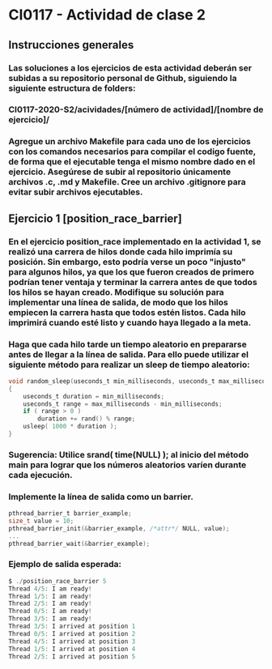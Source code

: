# CI0117 - Actividad de clase 2
## Instrucciones generales

### Las soluciones a los ejercicios de esta actividad deberán ser subidas a su repositorio personal de Github, siguiendo la siguiente estructura de folders:

### CI0117-2020-S2/acividades/[número de actividad]/[nombre de ejercicio]/

### Agregue un archivo Makefile para cada uno de los ejercicios con los comandos necesarios para compilar el codigo fuente, de forma que el ejecutable tenga el mismo nombre dado en el ejercicio. Asegúrese de subir al repositorio únicamente archivos .c, .md y Makefile. Cree un archivo .gitignore para evitar subir archivos ejecutables.
## Ejercicio 1 [position_race_barrier]

### En el ejercicio position_race implementado en la actividad 1, se realizó una carrera de hilos donde cada hilo imprimía su posición. Sin embargo, esto podría verse un poco "injusto" para algunos hilos, ya que los que fueron creados de primero podrían tener ventaja y terminar la carrera antes de que todos los hilos se hayan creado. Modifique su solución para implementar una línea de salida, de modo que los hilos empiecen la carrera hasta que todos estén listos. Cada hilo imprimirá cuando esté listo y cuando haya llegado a la meta.

### Haga que cada hilo tarde un tiempo aleatorio en prepararse antes de llegar a la línea de salida. Para ello puede utilizar el siguiente método para realizar un sleep de tiempo aleatorio:

``` c
void random_sleep(useconds_t min_milliseconds, useconds_t max_milliseconds)
{
	useconds_t duration = min_milliseconds;
	useconds_t range = max_milliseconds - min_milliseconds;
	if ( range > 0 )
		duration += rand() % range;
	usleep( 1000 * duration );
}
```
### Sugerencia: Utilice srand( time(NULL) ); al inicio del método main para lograr que los números aleatorios varíen durante cada ejecución.

### Implemente la línea de salida como un barrier.
```c
pthread_barrier_t barrier_example;
size_t value = 10;
pthread_barrier_init(&barrier_example, /*attr*/ NULL, value);
...
pthread_barrier_wait(&barrier_example);
```
### Ejemplo de salida esperada:

```c
$ ./position_race_barrier 5
Thread 4/5: I am ready!
Thread 1/5: I am ready!
Thread 2/5: I am ready!
Thread 0/5: I am ready!
Thread 3/5: I am ready!
Thread 3/5: I arrived at position 1
Thread 0/5: I arrived at position 2
Thread 4/5: I arrived at position 3
Thread 1/5: I arrived at position 4
Thread 2/5: I arrived at position 5
```